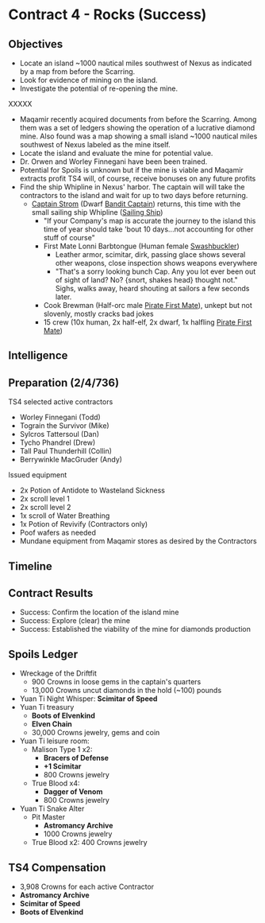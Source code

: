 # Contract 4 - Rocks (Success)

## Objectives
* Locate an island ~1000 nautical miles southwest of Nexus as indicated by a map from before the Scarring.
* Look for evidence of mining on the island.
* Investigate the potential of re-opening the mine.


XXXXX
* Maqamir recently acquired documents from before the Scarring. Among them was a set of ledgers showing the operation of a lucrative diamond mine. Also found was a map showing a small island ~1000 nautical miles southwest of Nexus labeled as the mine itself.
* Locate the island and evaluate the mine for potential value.
* Dr. Orwen and Worley Finnegani have been been trained.
* Potential for Spoils is unknown but if the mine is viable and Maqamir extracts profit TS4 will, of course, receive bonuses on any future profits
* Find the ship Whipline in Nexus' harbor. The captain will will take the contractors to the island and wait for up to two days before returning.
  * [Captain Strom](https://drive.google.com/file/d/1CKIQResCdeb7vAmQkvQdqVJfHJVbyMLl/view?usp=share_link) (Dwarf [Bandit Captain](https://www.dndbeyond.com/monsters/16799-bandit-captain)) returns, this time with the small sailing ship Whipline ([Sailing Ship](https://www.dndbeyond.com/vehicles/sailing-ship))
    * "If your Company's map is accurate the journey to the island this time of year should take 'bout 10 days...not accounting for other stuff of course"
    * First Mate Lonni Barbtongue (Human female [Swashbuckler](https://www.dndbeyond.com/monsters/2560936-swashbuckler))
      * Leather armor, scimitar, dirk, passing glace shows several other weapons, close inspection shows weapons everywhere
      * "That's a sorry looking bunch Cap. Any you lot ever been out of sight of land? No? {snort, shakes head} thought not." Sighs, walks away, heard shouting at sailors a few seconds later.
    * Cook Brewman (Half-orc male [Pirate First Mate](https://www.dndbeyond.com/monsters/316611-pirate-first-mate)), unkept but not slovenly, mostly cracks bad jokes
    * 15 crew (10x human, 2x half-elf, 2x dwarf, 1x halfling [Pirate First Mate](https://www.dndbeyond.com/monsters/316611-pirate-first-mate))

## Intelligence

## Preparation (2/4/736)
TS4 selected active contractors
* Worley Finnegani (Todd)
* Tograin the Survivor (Mike)
* Sylcros Tattersoul (Dan)
* Tycho Phandrel (Drew)
* Tall Paul Thunderhill (Collin)
* Berrywinkle MacGruder (Andy)

Issued equipment
  * 2x Potion of Antidote to Wasteland Sickness
  * 2x scroll level 1
  * 2x scroll level 2
  * 1x scroll of Water Breathing
  * 1x Potion of Revivify (Contractors only)
  * Poof wafers as needed
  * Mundane equipment from Maqamir stores as desired by the Contractors

## Timeline

## Contract Results
* Success: Confirm the location of the island mine
* Success: Explore (clear) the mine
* Success: Established the viability of the mine for diamonds production

## Spoils Ledger
* Wreckage of the Driftfit
  * 900 Crowns in loose gems in the captain's quarters
  * 13,000 Crowns uncut diamonds in the hold (~100) pounds
* Yuan Ti Night Whisper: __Scimitar of Speed__
* Yuan Ti treasury
  * __Boots of Elvenkind__
  * __Elven Chain__
  * 30,000 Crowns jewelry, gems and coin
* Yuan Ti leisure room:
  * Malison Type 1 x2: 
    * __Bracers of Defense__
    * __+1 Scimitar__
    * 800 Crowns jewelry
  * True Blood x4: 
    * __Dagger of Venom__
    * 800 Crowns jewelry
* Yuan Ti Snake Alter
  * Pit Master
    * __Astromancy Archive__
    * 1000 Crowns jewelry
  * True Blood x2: 400 Crowns jewelry

## TS4 Compensation
* 3,908 Crowns for each active Contractor
* __Astromancy Archive__
* __Scimitar of Speed__
* __Boots of Elvenkind__
